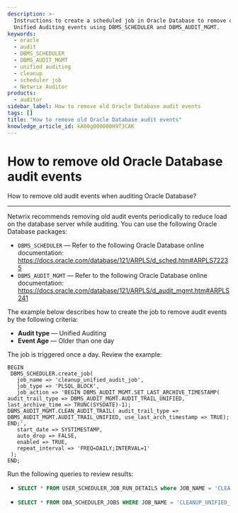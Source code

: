 ```yaml
---
description: >-
  Instructions to create a scheduled job in Oracle Database to remove old
  Unified Auditing events using DBMS_SCHEDULER and DBMS_AUDIT_MGMT.
keywords:
  - oracle
  - audit
  - DBMS_SCHEDULER
  - DBMS_AUDIT_MGMT
  - unified auditing
  - cleanup
  - scheduler job
  - Netwrix Auditor
products:
  - auditor
sidebar_label: How to remove old Oracle Database audit events
tags: []
title: "How to remove old Oracle Database audit events"
knowledge_article_id: kA00g000000H9T3CAK
---
```


# How to remove old Oracle Database audit events

How to remove old audit events when auditing Oracle Database?

---

Netwrix recommends removing old audit events periodically to reduce load on the database server while auditing. You can use the following Oracle Database packages:

- `DBMS_SCHEDULER` — Refer to the following Oracle Database online documentation: https://docs.oracle.com/database/121/ARPLS/d_sched.htm#ARPLS72235
- `DBMS_AUDIT_MGMT` — Refer to the following Oracle Database online documentation: https://docs.oracle.com/database/121/ARPLS/d_audit_mgmt.htm#ARPLS241

The example below describes how to create the job to remove audit events by the following criteria:

- **Audit type** — Unified Auditing
- **Event Age** — Older than one day

The job is triggered once a day. Review the example:

```plsql
BEGIN
 DBMS_SCHEDULER.create_job(
   job_name => 'cleanup_unified_audit_job',
   job_type => 'PLSQL_BLOCK',
   job_action => 'BEGIN DBMS_AUDIT_MGMT.SET_LAST_ARCHIVE_TIMESTAMP( audit_trail_type => DBMS_AUDIT_MGMT.AUDIT_TRAIL_UNIFIED, last_archive_time => TRUNC(SYSDATE)-1); DBMS_AUDIT_MGMT.CLEAN_AUDIT_TRAIL( audit_trail_type => DBMS_AUDIT_MGMT.AUDIT_TRAIL_UNIFIED, use_last_arch_timestamp => TRUE); END;',
   start_date => SYSTIMESTAMP,
   auto_drop => FALSE,
   enabled => TRUE,
   repeat_interval => 'FREQ=DAILY;INTERVAL=1'
 );
END;
```

Run the following queries to review results:

- ```sql
  SELECT * FROM USER_SCHEDULER_JOB_RUN_DETAILS where JOB_NAME = 'CLEANUP_UNIFIED_AUDIT_JOB';
  ```
- ```sql
  SELECT * FROM DBA_SCHEDULER_JOBS WHERE JOB_NAME = 'CLEANUP_UNIFIED_AUDIT_JOB';
  ```
